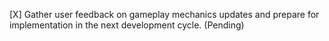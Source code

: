 [X] Gather user feedback on gameplay mechanics updates and prepare for implementation in the next development cycle. (Pending)